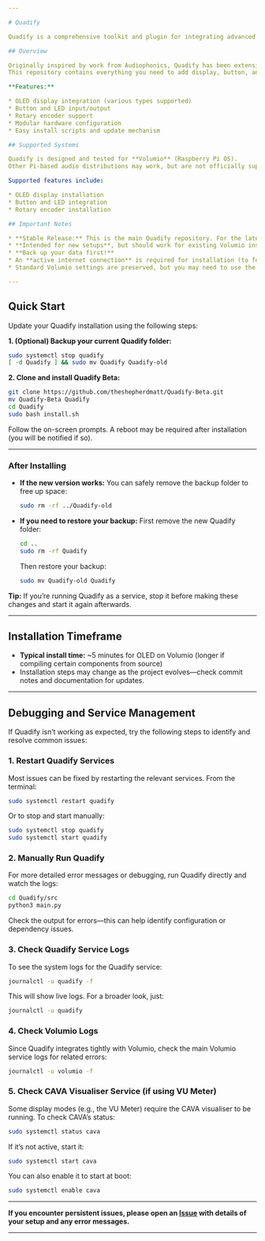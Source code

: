 ```yaml
---

# Quadify

Quadify is a comprehensive toolkit and plugin for integrating advanced audio display and control hardware with your Raspberry Pi audio system. Designed for use with Volumio, Quadify brings new life to classic Quad FM4 tuners and other devices, adding modern features such as OLED displays, rotary encoders, buttons, and LEDs.

## Overview

Originally inspired by work from Audiophonics, Quadify has been extensively enhanced by the open-source community.
This repository contains everything you need to add display, button, and rotary encoder support to your Pi-based audio system.

**Features:**

* OLED display integration (various types supported)
* Button and LED input/output
* Rotary encoder support
* Modular hardware configuration
* Easy install scripts and update mechanism

## Supported Systems

Quadify is designed and tested for **Volumio** (Raspberry Pi OS).
Other Pi-based audio distributions may work, but are not officially supported.

Supported features include:

* OLED display installation
* Button and LED integration
* Rotary encoder installation

## Important Notes

* **Stable Release:** This is the main Quadify repository. For the latest features or experimental work, check for a `beta` branch.
* **Intended for new setups**, but should work for existing Volumio installs.
* **Back up your data first!**
* An **active internet connection** is required for installation (to fetch dependencies).
* Standard Volumio settings are preserved, but you may need to use the Volumio Web UI for some system or audio settings.

---
```


## Quick Start

Update your Quadify installation using the following steps:

**1. (Optional) Backup your current Quadify folder:**

```bash
sudo systemctl stop quadify
[ -d Quadify ] && sudo mv Quadify Quadify-old
```

**2. Clone and install Quadify Beta:**

```bash
git clone https://github.com/theshepherdmatt/Quadify-Beta.git
mv Quadify-Beta Quadify
cd Quadify
sudo bash install.sh
```

Follow the on-screen prompts. A reboot may be required after installation (you will be notified if so).

---

### After Installing

* **If the new version works:**
  You can safely remove the backup folder to free up space:

  ```bash
  sudo rm -rf ../Quadify-old
  ```

* **If you need to restore your backup:**
  First remove the new Quadify folder:

  ```bash
  cd ..
  sudo rm -rf Quadify
  ```

  Then restore your backup:

  ```bash
  sudo mv Quadify-old Quadify
  ```

**Tip:**
If you’re running Quadify as a service, stop it before making these changes and start it again afterwards.

---

## Installation Timeframe

* **Typical install time:** \~5 minutes for OLED on Volumio (longer if compiling certain components from source)
* Installation steps may change as the project evolves—check commit notes and documentation for updates.

---

## Debugging and Service Management

If Quadify isn’t working as expected, try the following steps to identify and resolve common issues:

### 1. Restart Quadify Services

Most issues can be fixed by restarting the relevant services. From the terminal:

```bash
sudo systemctl restart quadify
```

Or to stop and start manually:

```bash
sudo systemctl stop quadify
sudo systemctl start quadify
```

### 2. Manually Run Quadify

For more detailed error messages or debugging, run Quadify directly and watch the logs:

```bash
cd Quadify/src
python3 main.py
```

Check the output for errors—this can help identify configuration or dependency issues.

### 3. Check Quadify Service Logs

To see the system logs for the Quadify service:

```bash
journalctl -u quadify -f
```

This will show live logs. For a broader look, just:

```bash
journalctl -u quadify
```

### 4. Check Volumio Logs

Since Quadify integrates tightly with Volumio, check the main Volumio service logs for related errors:

```bash
journalctl -u volumio -f
```

### 5. Check CAVA Visualiser Service (if using VU Meter)

Some display modes (e.g., the VU Meter) require the CAVA visualiser to be running. To check CAVA’s status:

```bash
sudo systemctl status cava
```

If it’s not active, start it:

```bash
sudo systemctl start cava
```

You can also enable it to start at boot:

```bash
sudo systemctl enable cava
```

---

**If you encounter persistent issues, please open an [Issue](https://github.com/theshepherdmatt/Quadify/issues) with details of your setup and any error messages.**

---
